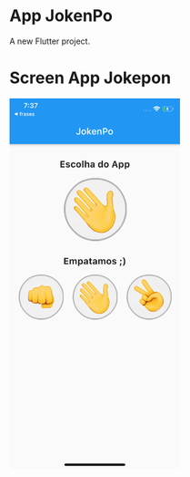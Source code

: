 # App JokenPo

A new Flutter project.

# Screen App Jokepon
<img width="300px" src="https://github.com/joaopaulolndev/app-jokenpo-flutter/blob/master/images/screen_jokenpo.png?raw=true" />
